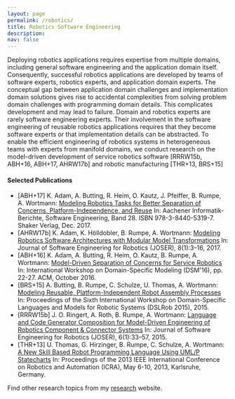 ```yaml
---
layout: page
permalink: /robotics/
title: Robotics Software Engineering
description: 
nav: false
---
```


Deploying robotics applications requires expertise from multiple domains, including general software engineering and the application domain itself. Consequently, successful robotics applications are developed by teams of software experts, robotics experts, and application domain experts. The conceptual gap between application domain challenges and implementation domain solutions gives rise to accidental complexities from solving problem domain challenges with programming domain details. This complicates development and may lead to failure. Domain and robotics experts are rarely software engineering experts. Their involvement in the software engineering of reusable robotics applications requires that they become software experts or that implementation details can be abstracted. To enable the efficient engineering of robotics systems in heterogeneous teams with experts from manifold domains, we conduct research on the model-driven development of service robotics software [RRRW15b, ABH+16, ABH+17, AHRW17b] and robotic manufacturing [THR+13, BRS+15]

#### Selected Publications

- [ABH+17] K. Adam, A. Butting, R. Heim, O. Kautz, J. Pfeiffer, B. Rumpe, A. Wortmann: [Modeling Robotics Tasks for Better Separation of Concerns, Platform-Independence, and Reuse](https://www.se-rwth.de/publications/Modeling-Robotics-Tasks-for-Better-Separation-of-Concerns-Platform-Independence-and-Reuse.pdf) In: Aachener Informatik-Berichte, Software Engineering, Band 28. ISBN 978-3-8440-5319-7. Shaker Verlag, Dec. 2017.
- [AHRW17b] K. Adam, K. Hölldobler, B. Rumpe, A. Wortmann: [Modeling Robotics Software Architectures with Modular Model Transformations](../downloads/paper/2017/Modeling-Robotics-Software-Architectures-with-Modular-Model-Transformations.pdf) In: Journal of Software Engineering for Robotics (JOSER), 8(1):3–16, 2017. 
- [ABH+16] K. Adam, A. Butting, R. Heim, O. Kautz, B. Rumpe, A. Wortmann: [Model-Driven Separation of Concerns for Service Robotics](../downloads/paper/2016/Model-Driven-Separation-of-Concerns-for-Service-Robotics.pdf) In: International Workshop on Domain-Specific Modeling (DSM'16), pp. 22-27. ACM, October 2016. 
- [BRS+15] A. Butting, B. Rumpe, C. Schulze, U. Thomas, A. Wortmann: [Modeling Reusable, Platform-Independent Robot Assembly Processes](../downloads/paper/2015/Modeling-Reusable-Platform-Independent-Robot-Assembly-Processes.pdf) In: Proceedings of the Sixth International Workshop on Domain-Specific Languages and Models for Robotic Systems (DSLRob 2015), 2015. 
- [RRRW15b] J. O. Ringert, A. Roth, B. Rumpe, A. Wortmann: [Language and Code Generator Composition for Model-Driven Engineering of Robotics Component & Connector Systems](../downloads/paper/2015/Language-and-Code-Generator-Composition-for-Model-Driven-Engineering-of-Robotics-Component-and-Connector-Systems.pdf) In: Journal of Software Engineering for Robotics (JOSER), 6(1):33–57, 2015. 
- [THR+13] U. Thomas, G. Hirzinger, B. Rumpe, C. Schulze, A. Wortmann: [A New Skill Based Robot Programming Language Using UML/P Statecharts](../downloads/paper/2013/A-New-Skill-Based-Robot-Programming-Language-Using-UML-P-Statecharts.pdf) In: Proceedings of the 2013 IEEE International Conference on Robotics and Automation (ICRA), May 6-10, 2013, Karlsruhe, Germany. 

Find other research topics from my [research](./research/) website.
